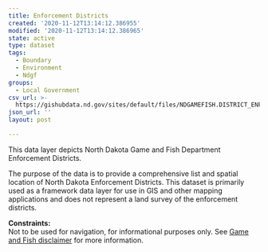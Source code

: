 ```yaml
---
title: Enforcement Districts
created: '2020-11-12T13:14:12.386955'
modified: '2020-11-12T13:14:12.386965'
state: active
type: dataset
tags:
  - Boundary
  - Environment
  - Ndgf
groups:
  - Local Government
csv_url: >-
  https://gishubdata.nd.gov/sites/default/files/NDGAMEFISH.DISTRICT_ENFORCEMENT.csv
json_url: ''
layout: post

---
```

<p>This data layer depicts North Dakota Game and Fish Department Enforcement Districts.</p>
<p>The purpose of the data is to provide a comprehensive list and spatial location of North Dakota Enforcement Districts. This dataset is primarily used as a framework data layer for use in GIS and other mapping applications and does not represent a land survey of the enforcement districts.</p>
<p><strong>Constraints:</strong><br />
Not to be used for navigation, for informational purposes only. See <a href="/game-and-fish-department-disclaimer">Game and Fish disclaimer</a> for more information.</p>

